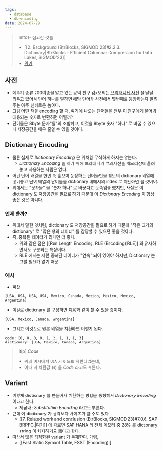 ```yaml
---
tags:
  - database
  - db-encoding
date: 2024-07-29
---
```

> [!info]- 참고한 것들
> - [[2. Background (BtrBlocks, SIGMOD 23)#2.2.3. Dictionary|BtrBlocks - Efficient Columnar Compression for Data Lakes, SIGMOD'23]]
> - [위키](https://en.wikipedia.org/wiki/Dictionary_coder)

## 사전

- 메뚜기 종류 200여종을 알고 있는 공익 친구 김x모씨는 [브리태니커 사전](https://en.wikipedia.org/wiki/Encyclop%C3%A6dia_Britannica) 을 달달 외우고 있어서 단어 하나를 말하면 해당 단어가 사전에서 몇번째로 등장하는지 알려주는 아주 신비로운 놈이다.
- 그럼 어떤 책을 encoding 할 때, 여기에 나오는 단어들을 전부 이 친구에게 물어봐 대응되는 숫자로 변환하면 어떨까?
- 단어들은 8byte 문자"들"의 조합이고, 이것을 8byte 숫자 "하나" 로 바꿀 수 있으니 저장공간을 매우 줄일 수 있을 것이다.

## Dictionary Encoding

- 물론 실제로 *Dictionary Encoding* 은 위처럼 무식하게 하지는 않는다.
	- *Dictionary Encoding* 을 하기 위해 브리태니커 백과사전을 메모리상에 올려놓고 사용하는 사람은 없다.
- 어떤 단어 배열을 한번 쭉 훑으며 등장하는 단어들만을 별도의 dictionary 배열에 넣어놓고 단어 배열의 단어들을 dictionary 내에서의 index 로 치환하면 될 것이야.
- 위에서는 "문자들" 을 "숫자 하나" 로 바꾼다고 눈속임을 했지만, 사실은 이 dictionary 도 저장공간을 필요로 하기 때문에 이 *Dictionary Encoding* 이 항상 좋은 것은 아니다.

### 언제 쓸까?

- 위에서 말한 것처럼, dictionary 도 저장공간을 필요로 하기 때문에 "작은 크기의 dictionary" 로 "많은 양의 데이터" 를 감당할 수 있으면 좋을 것이다.
- 즉, 중복된 데이터가 많다면 더 좋다.
	- 위와 같은 점은 [[Run Length Encoding, RLE (Encoding)|RLE]] 와 유사하면서도 구분되는 특징이다.
	- RLE 에서는 저런 중복된 데이터가 "연속" 되어 있어야 하지만, Dictionary 는 그럴 필요가 없기 때문.

### 예시

- 짜잔

```
[USA, USA, USA, USA, Mexico, Canada, Mexico, Mexico, Mexico, Argentina]
```

- 이걸로 dictionary 를 구성하면 다음과 같이 할 수 있을 것이다.

```
[USA, Mexico, Canada, Argentina]
```

- 그리고 이것으로 원본 배열을 치환하면 이렇게 된다.

```
code: [0, 0, 0, 0, 1, 2, 1, 1, 1, 3]
dictionary: [USA, Mexico, Canada, Argentina]
```

> [!tip] *Code*
> - 위의 예시에서 `USA` 가 `0` 으로 치환되었는데,
> - 이때 저 치환값 (`0`) 을 *Code* 라고도 부른다.

## Variant

- 이렇게 dictionary 를 만들어서 치환하는 방법을 통칭해서 *Dictionary Encoding* 이라고 한다.
	- 제곧내; *Substitution Encoding* 라고도 부른다.
- 근데 이 dictionary 가 생각보다 사이즈가 클 수도 있다.
	- [[7. Related work and conclusion (BtrBlocks, SIGMOD 23)#7.0.6. SAP BRPFC.|여기]] 에 따르면 SAP HANA 의 전체 메모리 중 28% 를 dictionary string 이 차지하기도 했다고 한다.
- 따라서 많은 최적화된 variant 가 존재한다. 가령,
	- [[Fast Static Symbol Table, FSST (Encoding)]]